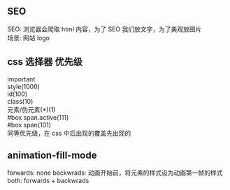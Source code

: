## SEO
SEO: 浏览器会爬取 html 内容，为了 SEO 我们放文字，为了美观放图片
<br>场景: 网站 logo
## css 选择器 优先级
important
<br>style(1000)
<br>id(100)
<br>class(10)
<br>元素/伪元素(*)(1)
<br>\#box span.active(111)
<br>\#box span(101)
<br>同等优先级，在 css 中后出现的覆盖先出现的
## animation-fill-mode
forwards:
none
backwrads: 动画开始前，将元素的样式设为动画第一帧的样式
both: forwards + backwrads